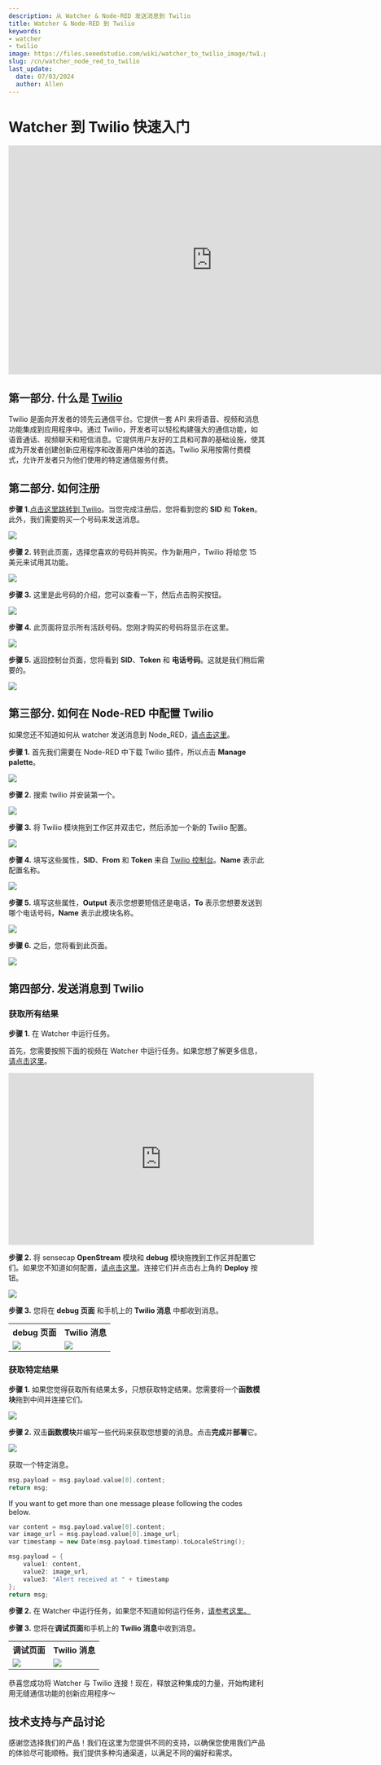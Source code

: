 ```yaml
---
description: 从 Watcher & Node-RED 发送消息到 Twilio
title: Watcher & Node-RED 到 Twilio
keywords:
- watcher
- twilio
image: https://files.seeedstudio.com/wiki/watcher_to_twilio_image/tw1.png
slug: /cn/watcher_node_red_to_twilio
last_update:
  date: 07/03/2024
  author: Allen
---
```


# Watcher 到 Twilio 快速入门

<div class="table-center">
<iframe width="800" height="450" src="https://files.seeedstudio.com/wiki/watcher_to_twilio_image/watcher_twilio.mp4?autoplay=0" scrolling="no" border="0" frameborder="no" framespacing="0" allowfullscreen="true"> </iframe>
</div>

## 第一部分. 什么是 [Twilio](https://www.twilio.com/)

Twilio 是面向开发者的领先云通信平台。它提供一套 API 来将语音、视频和消息功能集成到应用程序中。通过 Twilio，开发者可以轻松构建强大的通信功能，如语音通话、视频聊天和短信消息。它提供用户友好的工具和可靠的基础设施，使其成为开发者创建创新应用程序和改善用户体验的首选。Twilio 采用按需付费模式，允许开发者只为他们使用的特定通信服务付费。

## 第二部分. 如何注册

**步骤 1.**[点击这里跳转到 Twilio](https://console.twilio.com/)。当您完成注册后，您将看到您的 **SID** 和 **Token**。此外，我们需要购买一个号码来发送消息。

<div style={{textAlign:'center'}}><img src="https://files.seeedstudio.com/wiki/watcher_to_twilio_image/1.png" style={{width:1000, height:'auto'}}/></div>

**步骤 2.** 转到此页面，选择您喜欢的号码并购买。作为新用户，Twilio 将给您 15 美元来试用其功能。

<div style={{textAlign:'center'}}><img src="https://files.seeedstudio.com/wiki/watcher_to_twilio_image/2.png" style={{width:1000, height:'auto'}}/></div>

**步骤 3.** 这里是此号码的介绍，您可以查看一下，然后点击购买按钮。

<div style={{textAlign:'center'}}><img src="https://files.seeedstudio.com/wiki/watcher_to_twilio_image/3.png" style={{width:600, height:'auto'}}/></div>

**步骤 4.** 此页面将显示所有活跃号码。您刚才购买的号码将显示在这里。

<div style={{textAlign:'center'}}><img src="https://files.seeedstudio.com/wiki/watcher_to_twilio_image/4.png" style={{width:1000, height:'auto'}}/></div>

**步骤 5.** 返回控制台页面，您将看到 **SID**、**Token** 和 **电话号码**。这就是我们<span id="jump">稍后</span>需要的。

<div style={{textAlign:'center'}}><img src="https://files.seeedstudio.com/wiki/watcher_to_twilio_image/5.png" style={{width:1000, height:'auto'}}/></div>

## 第三部分. 如何在 Node-RED 中配置 Twilio

如果您还不知道如何从 watcher 发送消息到 Node_RED，[请点击这里](https://wiki.seeedstudio.com/cn/watcher_to_node_red/)。

**步骤 1.** 首先我们需要在 Node-RED 中下载 Twilio 插件，所以点击 **Manage palette**。

<div style={{textAlign:'center'}}><img src="https://files.seeedstudio.com/wiki/watcher_to_twilio_image/6.png" style={{width:600, height:'auto'}}/></div>

**步骤 2.** 搜索 twilio 并安装第一个。

<div style={{textAlign:'center'}}><img src="https://files.seeedstudio.com/wiki/watcher_to_twilio_image/7.png" style={{width:600, height:'auto'}}/></div>

**步骤 3.** 将 Twilio 模块拖到工作区并双击它，然后添加一个新的 Twilio 配置。

<div style={{textAlign:'center'}}><img src="https://files.seeedstudio.com/wiki/watcher_to_twilio_image/8.png" style={{width:1000, height:'auto'}}/></div>

**步骤 4.** 填写这些属性，**SID**、**From** 和 **Token** 来自 [Twilio 控制台](#jump)。**Name** 表示此配置名称。

<div style={{textAlign:'center'}}><img src="https://files.seeedstudio.com/wiki/watcher_to_twilio_image/9.png" style={{width:600, height:'auto'}}/></div>

**步骤 5.** 填写这些属性，**Output** 表示您想要短信还是电话，**To** 表示您想要发送到哪个电话号码，**Name** 表示此模块名称。

<div style={{textAlign:'center'}}><img src="https://files.seeedstudio.com/wiki/watcher_to_twilio_image/10.png" style={{width:600, height:'auto'}}/></div>

**步骤 6.** 之后，您将看到此页面。

<div style={{textAlign:'center'}}><img src="https://files.seeedstudio.com/wiki/watcher_to_twilio_image/12.png" style={{width:600, height:'auto'}}/></div>

## 第四部分. 发送消息到 Twilio

### 获取所有结果

**步骤 1.** 在 Watcher 中运行任务。

首先，您需要按照下面的视频在 Watcher 中运行任务。如果您想了解更多信息，[请点击这里](https://wiki.seeedstudio.com/cn/getting_started_with_watcher_task/)。

<div class="table-center">
<iframe width="600" height="338" src="https://files.seeedstudio.com/wiki/watcher_to_open_interpreter_image/run_task.mp4?autoplay=0" scrolling="no" border="0" frameborder="no" framespacing="0" allowfullscreen="true"> </iframe>
</div>

**步骤 2.** 将 sensecap **OpenStream** 模块和 **debug** 模块拖拽到工作区并配置它们。如果您不知道如何配置，[请点击这里](https://wiki.seeedstudio.com/cn/watcher_to_node_red/)。连接它们并点击右上角的 **Deploy** 按钮。

<div style={{textAlign:'center'}}><img src="https://files.seeedstudio.com/wiki/watcher_to_twilio_image/101.png" style={{width:700, height:'auto'}}/></div>

**步骤 3.** 您将在 **debug 页面** 和手机上的 **Twilio 消息** 中都收到消息。

<div class="table-center">
  <table align="center">
    <tr>
      <th>debug 页面</th>
      <th>Twilio 消息</th>
    </tr>
    <tr>
      <td><div style={{textAlign:'center'}}><img src="https://files.seeedstudio.com/wiki/watcher_to_twilio_image/11.png" style={{width:1000, height:'auto'}}/></div></td>
      <td><div style={{textAlign:'center'}}><img src="https://files.seeedstudio.com/wiki/watcher_to_twilio_image/allmsg.svg" style={{width:200, height:'auto'}}/></div></td>
    </tr>
  </table>
</div>

### 获取特定结果

**步骤 1.** 如果您觉得获取所有结果太多，只想获取特定结果。您需要将一个**函数模块**拖到中间并连接它们。

<div style={{textAlign:'center'}}><img src="https://files.seeedstudio.com/wiki/watcher_to_twilio_image/13.png" style={{width:1000, height:'auto'}}/></div>

**步骤 2.** 双击**函数模块**并编写一些代码来获取您想要的消息。点击**完成**并**部署**它。

<div style={{textAlign:'center'}}><img src="https://files.seeedstudio.com/wiki/watcher_to_twilio_image/14.png" style={{width:1000, height:'auto'}}/></div>

获取一个特定消息。

```cpp
msg.payload = msg.payload.value[0].content;
return msg;
```

If you want to get more than one message please following the codes below.

```cpp
var content = msg.payload.value[0].content;
var image_url = msg.payload.value[0].image_url;
var timestamp = new Date(msg.payload.timestamp).toLocaleString();

msg.payload = {
    value1: content,
    value2: image_url,
    value3: "Alert received at " + timestamp
};
return msg;
```

**步骤 2.** 在 Watcher 中运行任务，如果您不知道如何运行任务，[请参考这里。](https://wiki.seeedstudio.com/cn/getting_started_with_watcher_task)

**步骤 3.** 您将在**调试页面**和手机上的 **Twilio 消息**中收到消息。

<div class="table-center">
  <table align="center">
    <tr>
      <th>调试页面</th>
      <th>Twilio 消息</th>
    </tr>
    <tr>
      <td><div style={{textAlign:'center'}}><img src="https://files.seeedstudio.com/wiki/watcher_to_twilio_image/15.png" style={{width:1000, height:'auto'}}/></div></td>
      <td><div style={{textAlign:'center'}}><img src="https://files.seeedstudio.com/wiki/watcher_to_twilio_image/onemsg.svg" style={{width:200, height:'auto'}}/></div></td>
    </tr>
  </table>
</div>

恭喜您成功将 Watcher 与 Twilio 连接！现在，释放这种集成的力量，开始构建利用无缝通信功能的创新应用程序～

## 技术支持与产品讨论

感谢您选择我们的产品！我们在这里为您提供不同的支持，以确保您使用我们产品的体验尽可能顺畅。我们提供多种沟通渠道，以满足不同的偏好和需求。

<div class="button_tech_support_container">
<a href="https://forum.seeedstudio.com/" class="button_forum"></a>
<a href="https://www.seeedstudio.com/contacts" class="button_email"></a>
</div>

<div class="button_tech_support_container">
<a href="https://discord.gg/eWkprNDMU7" class="button_discord"></a>
<a href="https://github.com/Seeed-Studio/wiki-documents/discussions/69" class="button_discussion"></a>
</div>
